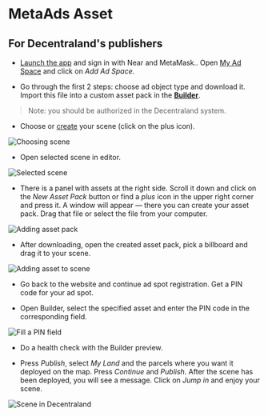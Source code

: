 # MetaAds Asset

## For Decentraland's publishers

* [Launch the app] and sign in with Near and MetaMask.. Open [My Ad Space] and click on *Add Ad Space*.

* Go through the first 2 steps: choose ad object type and download it.
Import this file into a custom asset pack in the **[Builder]**.

> Note: you should be authorized in the Decentraland system.

* Choose or [create] your scene (click on the plus icon).

![Choosing scene](/readme_images/1.png)

* Open selected scene in editor.

![Selected scene](/readme_images/2.png)

* There is a panel with assets at the right side. Scroll it down and click on the *New Asset Pack* button or find a *plus* icon in the upper right corner and press it.
A window will appear — there you can create your asset pack. Drag that file or select the file from your computer.

![Adding asset pack](/readme_images/3.png)

* After downloading, open the created asset pack, pick a billboard and drag it to your scene.

![Adding asset to scene](/readme_images/4.png)

* Go back to the website and continue ad spot registration. Get a PIN code for your ad spot.

* Open Builder, select the specified asset and enter the PIN code in the corresponding field.

![Fill a PIN field](/readme_images/5.png)

* Do a health check with the Builder preview.

* Press *Publish*, select *My Land* and the parcels where you want it deployed on the map.
Press *Continue* and *Publish*. After the scene has been deployed, you will see a message.
Click on *Jump in* and enjoy your scene.

![Scene in Decentraland](/readme_images/6.png)

[Launch the app]: <https://metaads.team/>
[My Ad Space]: <https://metaads.team/main/publisher/my-adspaces>
[Builder]: <https://builder.decentraland.org/>
[create]: <https://docs.decentraland.org/builder/builder-101/>
